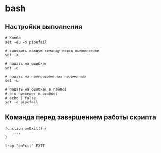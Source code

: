 # bash

## Настройки выполнения

```
# Комбо
set -eu -o pipefail
 
# выводить каждую команду перед выполнениеи
set -x

# падать на ошибках
set -e

# падать на неопределенных переменных
set -u

# падать на ошибках в пайпов
# это приведет к ошибке:
# echo | false
set -o pipefail
```

## Команда перед завершением работы скрипта

```
function onExit() {
    ... 
}

trap "onExit" EXIT 
```